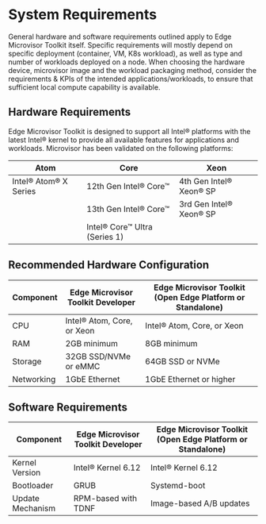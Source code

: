 # System Requirements

<!--
Content Requirements:
1. Provide minimum and recommended hardware specs.
2. List supported software environments or dependencies.
3. Ensure clarity for different installation environments (e.g., virtual machines, embedded systems).
-->

General hardware and software requirements outlined apply to Edge Microvisor Toolkit itself. Specific requirements will mostly depend on specific deployment (container, VM, K8s workload), as well as type and number of workloads deployed on a node. When choosing the hardware device, microvisor image and the workload packaging method, consider the requirements & KPIs of the intended applications/workloads, to ensure that sufficient local compute capability is available.

## Hardware Requirements

Edge Microvisor Toolkit is designed to support all Intel® platforms with the latest
Intel® kernel to provide all available features for applications
and workloads. Microvisor has been validated on the following platforms:

|      Atom             |               Core            |      Xeon      |
| ----------------------| ----------------------------- | -------------- |
| Intel® Atom® X Series | 12th Gen Intel® Core™         | 4th Gen Intel® Xeon® SP |
|                       | 13th Gen Intel® Core™         | 3rd Gen Intel® Xeon® SP |
|                       | Intel® Core™ Ultra (Series 1) |                |

## Recommended Hardware Configuration

| Component    | Edge Microvisor Toolkit Developer | Edge Microvisor Toolkit (Open Edge Platform or Standalone) |
|--------------|----------------------------|----------------------------------------------|
| CPU          | Intel® Atom, Core, or Xeon | Intel® Atom, Core, or Xeon                   |
| RAM          | 2GB minimum                | 8GB minimum                                  |
| Storage      | 32GB SSD/NVMe or eMMC      | 64GB SSD or NVMe                             |
| Networking   | 1GbE Ethernet              | 1GbE Ethernet or higher                      |

## Software Requirements

| Component        | Edge Microvisor Toolkit Developer | Edge Microvisor Toolkit (Open Edge Platform or Standalone) |
|------------------|-------------------------|-------------------------|
| Kernel Version   | Intel® Kernel 6.12      | Intel® Kernel 6.12      |
| Bootloader       | GRUB                    | Systemd-boot            |
| Update Mechanism | RPM-based with TDNF     | Image-based A/B updates |
